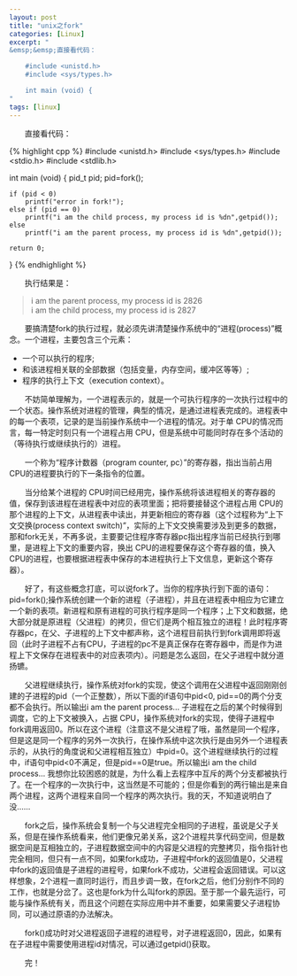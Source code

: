 ```yaml
---
layout: post
title: "unix之fork"
categories: [Linux]
excerpt: "
&emsp;&emsp;直接看代码：  

    #include <unistd.h>
    #include <sys/types.h>

    int main (void) {
"
tags: [linux]
---
```



&emsp;&emsp;直接看代码：  

{% highlight cpp %}
#include <unistd.h>
#include <sys/types.h>
#include <stdio.h>
#include <stdlib.h>

int main (void) {
    pid_t pid;
    pid=fork();
    
    if (pid < 0)
        printf("error in fork!");
    else if (pid == 0)
        printf("i am the child process, my process id is %dn",getpid());
    else
        printf("i am the parent process, my process id is %dn",getpid());
    
    return 0;
}
{% endhighlight %}

&emsp;&emsp;执行结果是：  


> i am the parent process, my process id is 2826  
> i am the child process, my process id is 2827

&emsp;&emsp;要搞清楚fork的执行过程，就必须先讲清楚操作系统中的“进程(process)”概念。一个进程，主要包含三个元素：  

* 一个可以执行的程序;
* 和该进程相关联的全部数据（包括变量，内存空间，缓冲区等等）;
* 程序的执行上下文（execution context）。

&emsp;&emsp;不妨简单理解为，一个进程表示的，就是一个可执行程序的一次执行过程中的一个状态。操作系统对进程的管理，典型的情况，是通过进程表完成的。进程表中的每一个表项，记录的是当前操作系统中一个进程的情况。对于单 CPU的情况而言，每一特定时刻只有一个进程占用 CPU，但是系统中可能同时存在多个活动的（等待执行或继续执行的）进程。  
  
&emsp;&emsp;一个称为“程序计数器（program counter, pc）”的寄存器，指出当前占用 CPU的进程要执行的下一条指令的位置。   
  
&emsp;&emsp;当分给某个进程的 CPU时间已经用完，操作系统将该进程相关的寄存器的值，保存到该进程在进程表中对应的表项里面；把将要接替这个进程占用 CPU的那个进程的上下文，从进程表中读出，并更新相应的寄存器（这个过程称为“上下文交换(process context switch)”，实际的上下文交换需要涉及到更多的数据，那和fork无关，不再多说，主要要记住程序寄存器pc指出程序当前已经执行到哪里，是进程上下文的重要内容，换出 CPU的进程要保存这个寄存器的值，换入CPU的进程，也要根据进程表中保存的本进程执行上下文信息，更新这个寄存器）。
  
&emsp;&emsp;好了，有这些概念打底，可以说fork了。当你的程序执行到下面的语句：pid=fork();操作系统创建一个新的进程（子进程），并且在进程表中相应为它建立一个新的表项。新进程和原有进程的可执行程序是同一个程序；上下文和数据，绝大部分就是原进程（父进程）的拷贝，但它们是两个相互独立的进程！此时程序寄存器pc，在父、子进程的上下文中都声称，这个进程目前执行到fork调用即将返回（此时子进程不占有CPU，子进程的pc不是真正保存在寄存器中，而是作为进程上下文保存在进程表中的对应表项内）。问题是怎么返回，在父子进程中就分道扬镳。 
  
&emsp;&emsp;父进程继续执行，操作系统对fork的实现，使这个调用在父进程中返回刚刚创建的子进程的pid（一个正整数），所以下面的if语句中pid<0, pid==0的两个分支都不会执行。所以输出i am the parent process... 子进程在之后的某个时候得到调度，它的上下文被换入，占据 CPU，操作系统对fork的实现，使得子进程中fork调用返回0。所以在这个进程（注意这不是父进程了哦，虽然是同一个程序，但是这是同一个程序的另外一次执行，在操作系统中这次执行是由另外一个进程表示的，从执行的角度说和父进程相互独立）中pid=0。这个进程继续执行的过程中，if语句中pid<0不满足，但是pid==0是true。所以输出i am the child process... 我想你比较困惑的就是，为什么看上去程序中互斥的两个分支都被执行了。在一个程序的一次执行中，这当然是不可能的；但是你看到的两行输出是来自两个进程，这两个进程来自同一个程序的两次执行。我的天，不知道说明白了没……  
  
&emsp;&emsp;fork之后，操作系统会复制一个与父进程完全相同的子进程，虽说是父子关系，但是在操作系统看来，他们更像兄弟关系，这2个进程共享代码空间，但是数据空间是互相独立的，子进程数据空间中的内容是父进程的完整拷贝，指令指针也完全相同，但只有一点不同，如果fork成功，子进程中fork的返回值是0，父进程中fork的返回值是子进程的进程号，如果fork不成功，父进程会返回错误。可以这样想象，2个进程一直同时运行，而且步调一致，在fork之后，他们分别作不同的工作，也就是分岔了。这也是fork为什么叫fork的原因。至于那一个最先运行，可能与操作系统有关，而且这个问题在实际应用中并不重要，如果需要父子进程协同，可以通过原语的办法解决。  
  
&emsp;&emsp;fork()成功时对父进程返回子进程的进程号，对子进程返回0，因此，如果有在子进程中需要使用进程id对情况，可以通过getpid()获取。  
  
&emsp;&emsp;完！


